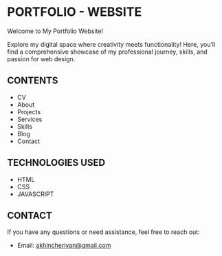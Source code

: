 # PORTFOLIO - WEBSITE

Welcome to My Portfolio Website!

Explore my digital space where creativity meets functionality! Here, you’ll find a comprehensive showcase of my professional journey, skills, and passion for web design.

## CONTENTS

- CV
- About
- Projects
- Services
- Skills
- Blog
- Contact

## TECHNOLOGIES USED

- HTML
- CSS
- JAVASCRIPT

## CONTACT

If you have any questions or need assistance, feel free to reach out:

- Email: akhincheriyan@gmail.com
